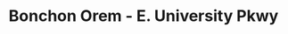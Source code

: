 ---
layout: place
title: "Bonchon Orem - E. University Pkwy"
permalink: /utah/orem/bonchon-orem-e-university-pkwy.html
stateAbbr: UT
stateName: Utah
cityName: Orem
seo:
  name: "Bonchon Orem - E. University Pkwy"
  type: Restaurant
  links: null
description: "Looking for sushi in Orem, Utah? Check out Bonchon Orem - E. University Pkwy for a delightful Japanese dining experience. Enjoy a variety of sushi and other ..."
place_id: ChIJqZlpvX-bTYcRvz9Z8GVnSPU
photos:
  - name: >-
      places/ChIJqZlpvX-bTYcRvz9Z8GVnSPU/photos/AeeoHcJpmyQ3_ukPGp9W4wA0OHhjEIWWRxPJQitRgw7d-AF5_1W9PXV8ud1d8YzVd9x2PqaEhZQ9-4IRVQ8t1K7x0sTIi-k3cqHprM1ACUX-ZrpzTzs1Az4KkKbECavVhrUjXtjVA4UWbCuya9PucgIVU14i9qZmlanJiaBNbYZUOQHXh1SXG4eo9Ya2crwSnBpbElLdBuLtdjnbS2gM_v9O91WItIbwOtbFpD6q7OD8FTGF4DgVWWn-40Basj6y7HylUvLsk8OXihDRKMdGrOrC5SeEA5Pj4EN91z-q_DniOo1QBMNLi_2_69p0gLFDObZluNjcx02CO7DrTUzaSVzM3ujN_A-pDTF4S1mA-eMF1CXL6abjWE17QnbDpWZv4H7Z5rUaca1ilsGyJj-LVP3KRc2ZJ-aNcAuKZN_elp3ZraApxsEG
    widthPx: 3600
    heightPx: 4800
    authorAttributions:
      - displayName: John Briggs
        uri: https://maps.google.com/maps/contrib/108413720156079966246
        photoUri: >-
          https://lh3.googleusercontent.com/a-/ALV-UjWR5aBHEHwZ2_Md8B2xv5kt8W1JrANQ4dnuR2zbq3MY0gnC_2fx=s100-p-k-no-mo
    flagContentUri: >-
      https://www.google.com/local/imagery/report/?cb_client=maps_api_places.places_api&image_key=!1e10!2sCIHM0ogKEICAgMCw-4zz2gE&hl=en-US
    googleMapsUri: >-
      https://www.google.com/maps/place//data=!3m4!1e2!3m2!1sCIHM0ogKEICAgMCw-4zz2gE!2e10!4m2!3m1!1s0x874d9b7fbd6999a9:0xf5486765f0593fbf
  - name: >-
      places/ChIJqZlpvX-bTYcRvz9Z8GVnSPU/photos/AeeoHcJIaZ_iOTdEjGGqtYWMyD4Uzsx3ka_9A5tXooAs5INhzZEMvFBfVr4b-839dsG_HOQANd7T4iTdZCgvI75F28-TLYBzV69eQ8U5DnfWfR_Er8dAt3Luh7Pjr_mwFzbcfNl4WygInA45gFjwVJST-zKeM8S3QuL4jUxh9AsDXbXuuxAEsYMIzT0SAjJz1HAfj67V4FFEcmXBAxFCYlR-rxXSqLYshI3mKnr-QYrXPKL_crn1PjBRS7uhK_rY16a2j6yUcCWe6qDaezf_Ua1zBEUM79MAO_NTue1nnFQHPrOvjg
    widthPx: 800
    heightPx: 800
    authorAttributions:
      - displayName: Bonchon Orem - E. University Pkwy
        uri: https://maps.google.com/maps/contrib/102187199280061105036
        photoUri: >-
          https://lh3.googleusercontent.com/a-/ALV-UjXm4JPpoDMQ9edFpKux8B3GhZRRbIJuaMG0rEg76DZpGQ1nijPv=s100-p-k-no-mo
    flagContentUri: >-
      https://www.google.com/local/imagery/report/?cb_client=maps_api_places.places_api&image_key=!1e10!2sAF1QipP-P7FZACnd30DZhRnC1lHfzOpQWkI6NI2dGVTy&hl=en-US
    googleMapsUri: >-
      https://www.google.com/maps/place//data=!3m4!1e2!3m2!1sAF1QipP-P7FZACnd30DZhRnC1lHfzOpQWkI6NI2dGVTy!2e10!4m2!3m1!1s0x874d9b7fbd6999a9:0xf5486765f0593fbf
  - name: >-
      places/ChIJqZlpvX-bTYcRvz9Z8GVnSPU/photos/AeeoHcLjDidYm2PQNf_OT-rfJx70byzO5k6YT7LbEVuLjQjS22cp_TsSvEXb5ymdPDbgiVuemGKuIxiy7DkuhemEjJi5iDWcD9QNyTcJVA7o28JLutRiaAWeUddicqGjTZAP8ChoCL6p1RmtduFqLCkWRUsfnjHitZVcYd1dbnSkymsfafl6RvxTCf9SHzpmZ63vRaIt_KnYEcYHpk97N3t5KzBM5FKKINHRWuGwFXF_c0JP2z3IZGz_NwswjEJMHsF-CjD0nslK8wDkfksnSp-fYnnM_hYOZ993s6b5-VesBrMhqg
    widthPx: 1232
    heightPx: 693
    authorAttributions:
      - displayName: Bonchon Orem - E. University Pkwy
        uri: https://maps.google.com/maps/contrib/102187199280061105036
        photoUri: >-
          https://lh3.googleusercontent.com/a-/ALV-UjXm4JPpoDMQ9edFpKux8B3GhZRRbIJuaMG0rEg76DZpGQ1nijPv=s100-p-k-no-mo
    flagContentUri: >-
      https://www.google.com/local/imagery/report/?cb_client=maps_api_places.places_api&image_key=!1e10!2sAF1QipPiTGIqZG5nt7EV9wWjGie86ZxkCSqsvQQGAUa4&hl=en-US
    googleMapsUri: >-
      https://www.google.com/maps/place//data=!3m4!1e2!3m2!1sAF1QipPiTGIqZG5nt7EV9wWjGie86ZxkCSqsvQQGAUa4!2e10!4m2!3m1!1s0x874d9b7fbd6999a9:0xf5486765f0593fbf
  - name: >-
      places/ChIJqZlpvX-bTYcRvz9Z8GVnSPU/photos/AeeoHcLSXHj1fdMN1__mYrfnve72u4Mb9ji9ozWfCssZ-L7OnKoByk-IgG2DasbA2PxCmLbg2avlDPXSK_VE0X95jeLueDnFtlqHTvBTBYLOIbWRLVgdkN9ibLuJo-7HDFgjEzLRTz2qrk-0e-COXwL1wcH-hNHQrfvy4ZH8pppGtr-gofZLYybdPh7e00GHNlcbUU9UYUwhy-0-SxlgXatBwXR7KoAhzyc7Lb1CzdMfFHghCQWPr_cwbAEp5zUqERGMzAT8R3Sg-CNkXazKL1EK7xA_48UVX0vmSxf4i5NSemYdWg
    widthPx: 1179
    heightPx: 1766
    authorAttributions:
      - displayName: Bonchon Orem - E. University Pkwy
        uri: https://maps.google.com/maps/contrib/102187199280061105036
        photoUri: >-
          https://lh3.googleusercontent.com/a-/ALV-UjXm4JPpoDMQ9edFpKux8B3GhZRRbIJuaMG0rEg76DZpGQ1nijPv=s100-p-k-no-mo
    flagContentUri: >-
      https://www.google.com/local/imagery/report/?cb_client=maps_api_places.places_api&image_key=!1e10!2sAF1QipO8pcXbS9g3vZdDs0mJOuoH30i6pXWHdm2ZRxCJ&hl=en-US
    googleMapsUri: >-
      https://www.google.com/maps/place//data=!3m4!1e2!3m2!1sAF1QipO8pcXbS9g3vZdDs0mJOuoH30i6pXWHdm2ZRxCJ!2e10!4m2!3m1!1s0x874d9b7fbd6999a9:0xf5486765f0593fbf
  - name: >-
      places/ChIJqZlpvX-bTYcRvz9Z8GVnSPU/photos/AeeoHcLexO5qgHNXiR7Zi7QjHCCokLG4Z6MIn5pRiAsSoepiq1HPTYRZ8qubuAqdAYh2K7-zkUAFbpGOnaYI1Pd6IBqT9BltF1MMQQbwa33ri56hSOWaTAET6v-5phAnI8AOYCsDgWA8NqGKbEj8KMKbBf7gVcUSFiMpPM57vT5ia7_VjP6Uel-E9UAqhhgULeLxGabaXmyhomb2GockHjp7eEwkLaV7ElVjL7J544vrPutElj6HPRTf7c1miCsWqi8ykQXskCdryQtG-wNh5M1kqI2qUs34LMjG3GVrDkhuqii2LA
    widthPx: 800
    heightPx: 800
    authorAttributions:
      - displayName: Bonchon Orem - E. University Pkwy
        uri: https://maps.google.com/maps/contrib/102187199280061105036
        photoUri: >-
          https://lh3.googleusercontent.com/a-/ALV-UjXm4JPpoDMQ9edFpKux8B3GhZRRbIJuaMG0rEg76DZpGQ1nijPv=s100-p-k-no-mo
    flagContentUri: >-
      https://www.google.com/local/imagery/report/?cb_client=maps_api_places.places_api&image_key=!1e10!2sAF1QipOeBALB7v_ARLrqdqkXUGejrTVeEEEcPIo7J-uB&hl=en-US
    googleMapsUri: >-
      https://www.google.com/maps/place//data=!3m4!1e2!3m2!1sAF1QipOeBALB7v_ARLrqdqkXUGejrTVeEEEcPIo7J-uB!2e10!4m2!3m1!1s0x874d9b7fbd6999a9:0xf5486765f0593fbf
  - name: >-
      places/ChIJqZlpvX-bTYcRvz9Z8GVnSPU/photos/AeeoHcLKepfEk9cAvwLgtbds4rH4wTrm4pklOr4FYGrDfKDpjpzQ-tUoIi5LHbWvFgsJJnpVoRSzyZJpi7k--_VWggAUnpi6i9Q2SknL3t6nYm2vgE6Wj4oOLTgOchrkZMZEz1pI3KiNK1IEPD1BnP0GGPs2PmRxA50TjpKg3__9YLJs4Z4LVf89YYdXktCu45Jl4z7ote2UlZItypIFX1BssNOKLPXUgcSTiJk3xsQ33DYyNBAyhG1IEfmc6CGI31Zjbumnnns93o-1Xx_g1CJEBGysxNOPQRSYaSoQzVvLmlENyQ
    widthPx: 800
    heightPx: 800
    authorAttributions:
      - displayName: Bonchon Orem - E. University Pkwy
        uri: https://maps.google.com/maps/contrib/102187199280061105036
        photoUri: >-
          https://lh3.googleusercontent.com/a-/ALV-UjXm4JPpoDMQ9edFpKux8B3GhZRRbIJuaMG0rEg76DZpGQ1nijPv=s100-p-k-no-mo
    flagContentUri: >-
      https://www.google.com/local/imagery/report/?cb_client=maps_api_places.places_api&image_key=!1e10!2sAF1QipNIAw7ndyxzRv2YBRd2M-Em2yuJQWCnAD4grIBB&hl=en-US
    googleMapsUri: >-
      https://www.google.com/maps/place//data=!3m4!1e2!3m2!1sAF1QipNIAw7ndyxzRv2YBRd2M-Em2yuJQWCnAD4grIBB!2e10!4m2!3m1!1s0x874d9b7fbd6999a9:0xf5486765f0593fbf
  - name: >-
      places/ChIJqZlpvX-bTYcRvz9Z8GVnSPU/photos/AeeoHcIGbv6tgvT1-AVKyb9OqfPxZfAHjctQ78LXFWxFbeIfkY_B1tW2KCw-O7hPXto0yqRNK-14p4qmTJmrZwLcFehYgrpBQDoPKvOCHaM2imXNuPj9rczqhxFsIlY6jBlRJvVFvzIDbpU51IIgFhq5_m5hNxnXQZQG70qbF-k9iyEcc6A3NN1SItjjQxoYhjWH5lBJ62kCI4UjIvif0yFMTLA3pTs7xGIaJNDLS7pKprUYKmHFpp2LCNTC4GWoE71NImRF3nxHRkklhIRzV4QIJzu-a-jZO8atrfcOc0Le1mXNXg
    widthPx: 800
    heightPx: 800
    authorAttributions:
      - displayName: Bonchon Orem - E. University Pkwy
        uri: https://maps.google.com/maps/contrib/102187199280061105036
        photoUri: >-
          https://lh3.googleusercontent.com/a-/ALV-UjXm4JPpoDMQ9edFpKux8B3GhZRRbIJuaMG0rEg76DZpGQ1nijPv=s100-p-k-no-mo
    flagContentUri: >-
      https://www.google.com/local/imagery/report/?cb_client=maps_api_places.places_api&image_key=!1e10!2sAF1QipN4RnxkSybg7L4QlnHE6ANXiJ5ukqCp4QZKBYYV&hl=en-US
    googleMapsUri: >-
      https://www.google.com/maps/place//data=!3m4!1e2!3m2!1sAF1QipN4RnxkSybg7L4QlnHE6ANXiJ5ukqCp4QZKBYYV!2e10!4m2!3m1!1s0x874d9b7fbd6999a9:0xf5486765f0593fbf
  - name: >-
      places/ChIJqZlpvX-bTYcRvz9Z8GVnSPU/photos/AeeoHcLvZK4p0NO1JxOh8Da9N5HaZALSX7K0MhrAAxpP-UaVQRIHzDA7N_MdnAY2YAH_-e8aprU6I09ENJPeQAgBLHjH2p7h67y5x5SyvdkKrNdaxP2cuXbChrZy-HJ8K3V4COcgLXw5uodeRRux7lX-namuD7fXCtaLIy-3326iv1aay7g2DP78dK9137K_xgDAE2ogY99STgeRws4d2z-6lSBoD1fIbgVNK64dPJLoxArB2KrTkMaiqFDYzD9jb3U5af0_BfDvc1iSg2JPoDaUWumaBl2BX_3bBabPUrNG_tAH6Q
    widthPx: 800
    heightPx: 800
    authorAttributions:
      - displayName: Bonchon Orem - E. University Pkwy
        uri: https://maps.google.com/maps/contrib/102187199280061105036
        photoUri: >-
          https://lh3.googleusercontent.com/a-/ALV-UjXm4JPpoDMQ9edFpKux8B3GhZRRbIJuaMG0rEg76DZpGQ1nijPv=s100-p-k-no-mo
    flagContentUri: >-
      https://www.google.com/local/imagery/report/?cb_client=maps_api_places.places_api&image_key=!1e10!2sAF1QipMQZcefI2F7RSeCMIFj6L5rKB7WBek6JVW41J1L&hl=en-US
    googleMapsUri: >-
      https://www.google.com/maps/place//data=!3m4!1e2!3m2!1sAF1QipMQZcefI2F7RSeCMIFj6L5rKB7WBek6JVW41J1L!2e10!4m2!3m1!1s0x874d9b7fbd6999a9:0xf5486765f0593fbf
  - name: >-
      places/ChIJqZlpvX-bTYcRvz9Z8GVnSPU/photos/AeeoHcIQD0YrbunZ47N05r0M8WiOOFSiJJnc7JttdDb6q4Z9Ep6JEkz6NDINM_q6aEZFndUWNgwo9EoJqd-DApqdY2VmjRs2kE902QC_uSyx7hg1OoRy5dEexcB1-hfFzghlLaGmWbm9_qerj8EA_2TkEo3GdIjpHqv0UPhQyFKhA3nltw5drw24UR5oVgzWlupK65Wswzf4Jr1njVyusbCHEWA97TYs-FSkhEr0LHi0O19QMhnE06zLJ4kpreqDmi0ODbA2f_LxYmSIHMW_7qfo2JfiFqYVncKhsYC0VehX8lU1D3c-dunJumKlVs6YB7tVB2FETLUi3NPhT6Aym81S2ne0n_bLY4h6uquh1UN76XvEdI1jmyEwUWfqSS-28QD0MogAe6NXWTsUCUxK4TPensv5KVPsIooPunYNgYpxAY-j6Hkf
    widthPx: 3024
    heightPx: 4032
    authorAttributions:
      - displayName: Grace Choi
        uri: https://maps.google.com/maps/contrib/114541031475989850583
        photoUri: >-
          https://lh3.googleusercontent.com/a/ACg8ocLHqLTmz-Fw7NR9Y8kR8C7FmmSuwzPhgAslfLRw0w0lzNMZgA=s100-p-k-no-mo
    flagContentUri: >-
      https://www.google.com/local/imagery/report/?cb_client=maps_api_places.places_api&image_key=!1e10!2sCIHM0ogKEICAgMDwo67dtwE&hl=en-US
    googleMapsUri: >-
      https://www.google.com/maps/place//data=!3m4!1e2!3m2!1sCIHM0ogKEICAgMDwo67dtwE!2e10!4m2!3m1!1s0x874d9b7fbd6999a9:0xf5486765f0593fbf
  - name: >-
      places/ChIJqZlpvX-bTYcRvz9Z8GVnSPU/photos/AeeoHcL5C57Q1tsY56mhBCU5g5oCjBWkWLUX502ZAhAmbEjnG_2KYYx2yYoufYIrwr4H3C0x2gFTK16sEqUiDy43zFsI8YN4VcDdgI9SrdZk_oDDInK_HfCABa6fHdQebJTRIX6KAoOBQfI7EXYR9wVODazRkgOHIDWzm-uK3-LyzBJggvlEs867NcXuipA1zSOwHEjFaPNrY5HM73R5HJTXPBl-j5cbhyPuOPZi3IzqjqorkrZeRXJX9_PcJVUhKBuxYrUEQlIW2QLiuZs5WhtqSkhKtt7MwEF0qFYo0n3f7Ng68w
    widthPx: 800
    heightPx: 800
    authorAttributions:
      - displayName: Bonchon Orem - E. University Pkwy
        uri: https://maps.google.com/maps/contrib/102187199280061105036
        photoUri: >-
          https://lh3.googleusercontent.com/a-/ALV-UjXm4JPpoDMQ9edFpKux8B3GhZRRbIJuaMG0rEg76DZpGQ1nijPv=s100-p-k-no-mo
    flagContentUri: >-
      https://www.google.com/local/imagery/report/?cb_client=maps_api_places.places_api&image_key=!1e10!2sAF1QipOWCRpV3iyDIhlxWAUq7sD6Rb925Bp2Ot0z94Mh&hl=en-US
    googleMapsUri: >-
      https://www.google.com/maps/place//data=!3m4!1e2!3m2!1sAF1QipOWCRpV3iyDIhlxWAUq7sD6Rb925Bp2Ot0z94Mh!2e10!4m2!3m1!1s0x874d9b7fbd6999a9:0xf5486765f0593fbf
address: 541 E University Pkwy Suite A, Orem, UT 84097, USA
street: 541 E University Pkwy Suite A
city: Orem
state: UT
zip: '84097'
country: USA
neighborhood: Hillcrest
latitude: '40.274775'
longitude: '-111.683726'
accessibility_options:
  wheelchairAccessibleParking: true
  wheelchairAccessibleEntrance: true
  wheelchairAccessibleSeating: true
business_status: OPERATIONAL
name: Bonchon Orem - E. University Pkwy
google_maps_links:
  directionsUri: >-
    https://www.google.com/maps/dir//''/data=!4m7!4m6!1m1!4e2!1m2!1m1!1s0x874d9b7fbd6999a9:0xf5486765f0593fbf!3e0
  placeUri: https://maps.google.com/?cid=17674490425137250239
  writeAReviewUri: >-
    https://www.google.com/maps/place//data=!4m3!3m2!1s0x874d9b7fbd6999a9:0xf5486765f0593fbf!12e1
  reviewsUri: >-
    https://www.google.com/maps/place//data=!4m4!3m3!1s0x874d9b7fbd6999a9:0xf5486765f0593fbf!9m1!1b1
  photosUri: >-
    https://www.google.com/maps/place//data=!4m3!3m2!1s0x874d9b7fbd6999a9:0xf5486765f0593fbf!10e5
primary_type: Asian Restaurant
opening_hours:
  regular: null
  current: null
secondary_opening_hours:
  regular:
    weekdayDescriptions: null
    type: null
  current:
    weekdayDescriptions: null
    type: null
phone: null
price_level: null
price_range: null
rating: null
rating_count: 0
website: null
reviews: null
parking_options: null
payment_options: null
allow_dogs: null
curbside_pickup: null
delivery: null
dine_in: null
good_for_children: null
good_for_groups: null
good_for_sports: null
live_music: null
menu_for_children: null
outdoor_seating: null
reservable: null
restroom: null
serves_beer: null
serves_breakfast: null
serves_brunch: null
serves_cocktails: null
serves_coffee: null
serves_dinner: null
serves_dessert: null
serves_lunch: null
serves_vegetarian_food: null
serves_wine: null
takeout: null
summary: null

---